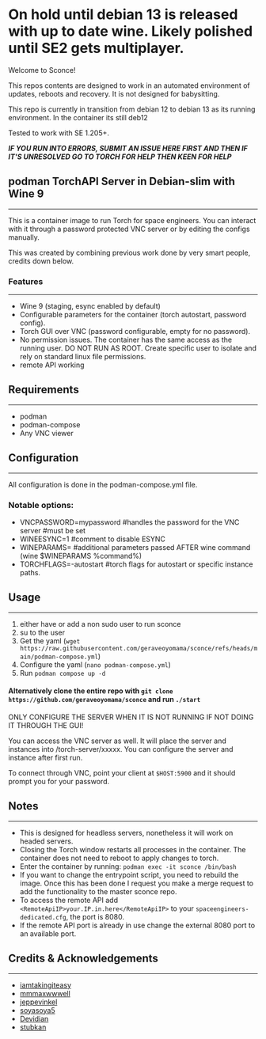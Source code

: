 # On hold until debian 13 is released with up to date wine. Likely polished until SE2 gets multiplayer.

Welcome to Sconce!

This repos contents are designed to work in an automated environment of updates, reboots and recovery. It is not designed for babysitting.

This repo is currently in transition from debian 12 to debian 13 as its running environment. In the container its still deb12

Tested to work with SE 1.205+.

***IF YOU RUN INTO ERRORS, SUBMIT AN ISSUE HERE FIRST AND THEN IF IT'S UNRESOLVED GO TO TORCH FOR HELP THEN KEEN FOR HELP***

## podman TorchAPI Server in Debian-slim with Wine 9
---

This is a container image to run Torch for space engineers. You can interact with it through a password protected VNC server or by editing the configs manually.

This was created by combining previous work done by very smart people, credits down below.

### Features
---
 - Wine 9 (staging, esync enabled by default)
 - Configurable parameters for the container (torch autostart, password config).
 - Torch GUI over VNC (password configurable, empty for no password).
 - No permission issues. The container has the same access as the running user. DO NOT RUN AS ROOT. Create specific user to isolate and rely on standard linux file permissions.
 - remote API working

## Requirements
---
- podman
- podman-compose
- Any VNC viewer

## Configuration
---
All configuration is done in the podman-compose.yml file. 

### Notable options:
- VNCPASSWORD=mypassword #handles the password for the VNC server #must be set
- WINEESYNC=1 #comment to disable ESYNC
- WINEPARAMS= #additional parameters passed AFTER wine command (wine $WINEPARAMS %command%)
- TORCHFLAGS=-autostart #torch flags for autostart or specific instance paths.

## Usage
---
1. either have or add a non sudo user to run sconce
2. su to the user
3. Get the yaml (`wget https://raw.githubusercontent.com/geraveoyomama/sconce/refs/heads/main/podman-compose.yml`)
4. Configure the yaml (`nano podman-compose.yml`)
5. Run `podman compose up -d`


#### Alternatively clone the entire repo with `git clone https://github.com/geraveoyomama/sconce` and run `./start`

ONLY CONFIGURE THE SERVER WHEN IT IS NOT RUNNING IF NOT DOING IT THROUGH THE GUI!

You can access the VNC server as well. It will place the server and instances into /torch-server/xxxxx.
You can configure the server and instance after first run.

To connect through VNC, point your client at `$HOST:5900` and it
should prompt you for your password.



## Notes
---
- This is designed for headless servers, nonetheless it will work on headed servers.
- Closing the Torch window restarts all processes in the container. The container does not need to reboot to apply changes to torch.
- Enter the container by running: `podman exec -it sconce /bin/bash`
- If you want to change the entrypoint script, you need to rebuild the image. Once this has been done I request you make a merge request to add the functionality to the master sconce repo.
- To access the remote API add `<RemoteApiIP>your.IP.in.here</RemoteApiIP>` to your `spaceengineers-dedicated.cfg`, the port is 8080.
- If the remote API port is already in use change the external 8080 port to an available port.

## Credits & Acknowledgements
---
- [iamtakingiteasy](https://github.com/iamtakingiteasy/se-torchapi-ds-docker)
- [mmmaxwwwell](https://github.com/mmmaxwwwell)
- [jeppevinkel](https://github.com/jeppevinkel)
- [soyasoya5](github.com/soyasoya5/se-torchapi-linux)
- [Devidian](https://github.com/Devidian/docker-spaceengineers)
- [stubkan](https://github.com/stubkan/torchapi-wine9)
